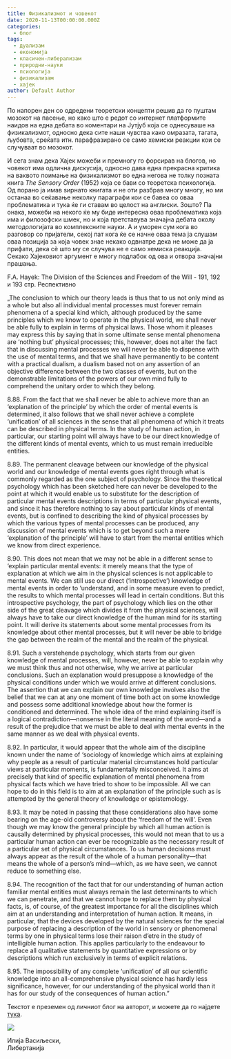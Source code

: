 ```yaml
---
title: Физикализмот и човекот
date: 2020-11-13T00:00:00.000Z
categories:
  - блог
tags:
  - дуализам
  - економија
  - класичен-либерализам
  - природни-науки
  - псиологија
  - физикализам
  - хајек
author: Default Author
---
```


По напорен ден со одредени теоретски концепти решив да го пуштам мозокот на пасење, но како што е редот со интернет платформите наидов на една дебата во коментари на Јутјуб која се однесуваше на физикализмот, односно дека сите наши чувства како омразата, тагата, љубовта, среќата итн. парафразирано се само хемиски реакции кои се случуваат во мозокот.  

И сега знам дека Хајек можеби и премногу го форсирав на блогов, но човекот има одлична дискусија, односно дава една прекрасна критика на ваквото поимање на физикализмот во една негова не толку позната книга _The Sensory Order_ (1952) која се бави со теоретска психологија. Од порано ја имав ѕирнато книгата и не оти разбрав многу многу, но ми останаа во сеќавање неколку параграфи кои се бавеа со оваа проблематика и тука ќе ги ставам во целост на англиски. Зошто? Па онака, можеби на некого ќе му биде интересна оваа проблематика која има и филозофски шмек, но и која претставува значајна дебата околу методологијата во комплексните науки. А и уморен сум кога во разговор со пријатели, секој пат кога ќе се начне оваа тема ја слушам оваа позиција за која човек знае некако одвнатре дека не може да ја прифати, дека сѐ што му се случува не е само хемиска реакција. Секако Хајековиот аргумент е многу подлабок од ова и отвора значајни прашања.

F.A. Hayek: The Division of the Sciences and Freedom of the Will - 191, 192 и 193 стр. Респективно

„The conclusion to which our theory leads is thus that to us not only mind as a whole but also all individual mental processes must forever remain phenomena of a special kind which, although produced by the same principles which we know to operate in the physical world, we shall never be able fully to explain in terms of physical laws. Those whom it pleases may express this by saying that in some ultimate sense mental phenomena are ‘nothing but’ physical processes; this, however, does not alter the fact that in discussing mental processes we will never be able to dispense with the use of mental terms, and that we shall have permanently to be content with a practical dualism, a dualism based not on any assertion of an objective difference between the two classes of events, but on the demonstrable limitations of the powers of our own mind fully to comprehend the unitary order to which they belong.

8.88. From the fact that we shall never be able to achieve more than an ‘explanation of the principle’ by which the order of mental events is determined, it also follows that we shall never achieve a complete ‘unification’ of all sciences in the sense that all phenomena of which it treats can be described in physical terms. In the study of human action, in particular, our starting point will always have to be our direct knowledge of the different kinds of mental events, which to us must remain irreducible entities.

8.89. The permanent cleavage between our knowledge of the physical world and our knowledge of mental events goes right through what is commonly regarded as the one subject of psychology. Since the theoretical psychology which has been sketched here can never be developed to the point at which it would enable us to substitute for the description of particular mental events descriptions in terms of particular physical events, and since it has therefore nothing to say about particular kinds of mental events, but is confined to describing the kind of physical processes by which the various types of mental processes can be produced, any discussion of mental events which is to get beyond such a mere ‘explanation of the principle’ will have to start from the mental entities which we know from direct experience.

8.90. This does not mean that we may not be able in a different sense to ‘explain particular mental events: it merely means that the type of explanation at which we aim in the physical sciences is not applicable to mental events. We can still use our direct (‘introspective’) knowledge of mental events in order to ‘understand, and in some measure even to predict, the results to which mental processes will lead in certain conditions. But this introspective psychology, the part of psychology which lies on the other side of the great cleavage which divides it from the physical sciences, will always have to take our direct knowledge of the human mind for its starting point. It will derive its statements about some mental processes from its knowledge about other mental processes, but it will never be able to bridge the gap between the realm of the mental and the realm of the physical.

8.91. Such a verstehende psychology, which starts from our given knowledge of mental processes, will, however, never be able to explain why we must think thus and not otherwise, why we arrive at particular conclusions. Such an explanation would presuppose a knowledge of the physical conditions under which we would arrive at different conclusions. The assertion that we can explain our own knowledge involves also the belief that we can at any one moment of time both act on some knowledge and possess some additional knowledge about how the former is conditioned and determined. The whole idea of the mind explaining itself is a logical contradiction—nonsense in the literal meaning of the word—and a result of the prejudice that we must be able to deal with mental events in the same manner as we deal with physical events.

8.92. In particular, it would appear that the whole aim of the discipline known under the name of ‘sociology of knowledge which aims at explaining why people as a result of particular material circumstances hold particular views at particular moments, is fundamentally misconceived. It aims at precisely that kind of specific explanation of mental phenomena from physical facts which we have tried to show to be impossible. All we can hope to do in this field is to aim at an explanation of the principle such as is attempted by the general theory of knowledge or epistemology.

8.93. It may be noted in passing that these considerations also have some bearing on the age-old controversy about the ‘freedom of the will’. Even though we may know the general principle by which all human action is causally determined by physical processes, this would not mean that to us a particular human action can ever be recognizable as the necessary result of a particular set of physical circumstances. To us human decisions must always appear as the result of the whole of a human personality—that means the whole of a person’s mind—which, as we have seen, we cannot reduce to something else.

8.94. The recognition of the fact that for our understanding of human action familiar mental entities must always remain the last determinants to which we can penetrate, and that we cannot hope to replace them by physical facts, is, of course, of the greatest importance for all the disciplines which aim at an understanding and interpretation of human action. It means, in particular, that the devices developed by the natural sciences for the special purpose of replacing a description of the world in sensory or phenomenal terms by one in physical terms lose their raison d’etre in the study of intelligible human action. This applies particularly to the endeavour to replace all qualitative statements by quantitative expressions or by descriptions which run exclusively in terms of explicit relations.

8.95. The impossibility of any complete ‘unification’ of all our scientific knowledge into an all-comprehensive physical science has hardly less significance, however, for our understanding of the physical world than it has for our study of the consequences of human action.”

Текстот е преземен од личниот блог на авторот, и можете да го најдете [тука](https://ilijav.substack.com/p/--7a7).

![](http://libertaniabackup.local/wp-content/uploads/2020/08/ilija_vasiljevski.png)

Илија Васиљески,  
Либертанија
